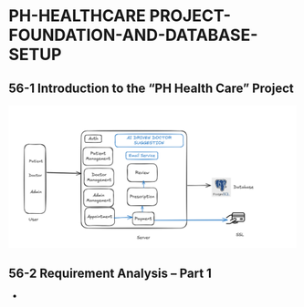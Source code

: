 # PH-HEALTHCARE PROJECT-FOUNDATION-AND-DATABASE-SETUP


## 56-1 Introduction to the “PH Health Care” Project

![alt text](image.png)

## 56-2 Requirement Analysis – Part 1
- 